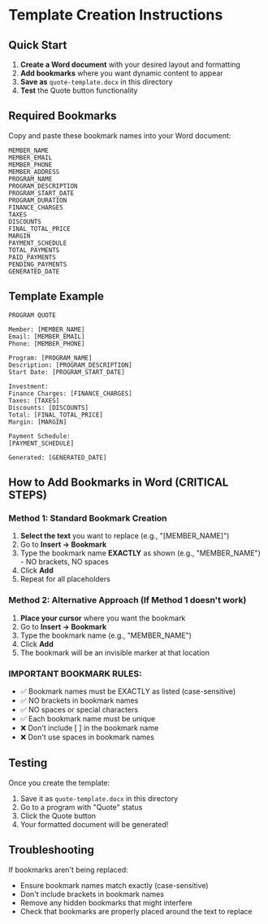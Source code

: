 # Template Creation Instructions

## Quick Start

1. **Create a Word document** with your desired layout and formatting
2. **Add bookmarks** where you want dynamic content to appear
3. **Save as** `quote-template.docx` in this directory
4. **Test** the Quote button functionality

## Required Bookmarks

Copy and paste these bookmark names into your Word document:

```
MEMBER_NAME
MEMBER_EMAIL  
MEMBER_PHONE
MEMBER_ADDRESS
PROGRAM_NAME
PROGRAM_DESCRIPTION
PROGRAM_START_DATE
PROGRAM_DURATION
FINANCE_CHARGES
TAXES
DISCOUNTS
FINAL_TOTAL_PRICE
MARGIN
PAYMENT_SCHEDULE
TOTAL_PAYMENTS
PAID_PAYMENTS
PENDING_PAYMENTS
GENERATED_DATE
```

## Template Example

```
PROGRAM QUOTE

Member: [MEMBER_NAME]
Email: [MEMBER_EMAIL]
Phone: [MEMBER_PHONE]

Program: [PROGRAM_NAME]
Description: [PROGRAM_DESCRIPTION]
Start Date: [PROGRAM_START_DATE]

Investment:
Finance Charges: [FINANCE_CHARGES]
Taxes: [TAXES]  
Discounts: [DISCOUNTS]
Total: [FINAL_TOTAL_PRICE]
Margin: [MARGIN]

Payment Schedule:
[PAYMENT_SCHEDULE]

Generated: [GENERATED_DATE]
```

## How to Add Bookmarks in Word (CRITICAL STEPS)

### Method 1: Standard Bookmark Creation
1. **Select the text** you want to replace (e.g., "[MEMBER_NAME]")
2. Go to **Insert → Bookmark**
3. Type the bookmark name **EXACTLY** as shown (e.g., "MEMBER_NAME") - NO brackets, NO spaces
4. Click **Add**
5. Repeat for all placeholders

### Method 2: Alternative Approach (If Method 1 doesn't work)
1. **Place your cursor** where you want the bookmark
2. Go to **Insert → Bookmark**
3. Type the bookmark name (e.g., "MEMBER_NAME")
4. Click **Add**
5. The bookmark will be an invisible marker at that location

### IMPORTANT BOOKMARK RULES:
- ✅ Bookmark names must be EXACTLY as listed (case-sensitive)
- ✅ NO brackets in bookmark names
- ✅ NO spaces or special characters
- ✅ Each bookmark name must be unique
- ❌ Don't include [ ] in the bookmark name
- ❌ Don't use spaces in bookmark names

## Testing

Once you create the template:
1. Save it as `quote-template.docx` in this directory
2. Go to a program with "Quote" status
3. Click the Quote button
4. Your formatted document will be generated!

## Troubleshooting

If bookmarks aren't being replaced:
- Ensure bookmark names match exactly (case-sensitive)
- Don't include brackets in bookmark names
- Remove any hidden bookmarks that might interfere
- Check that bookmarks are properly placed around the text to replace

